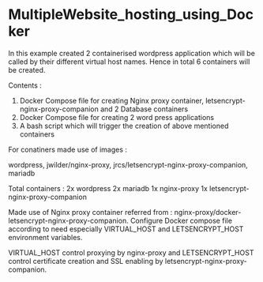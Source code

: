 # MultipleWebsite_hosting_using_Docker

In this example created 2 containerised wordpress application which will be called by their different virtual host names.
Hence in total 6 containers will be created.

Contents :

1. Docker Compose file for creating Nginx proxy container, letsencrypt-nginx-proxy-companion and 2 Database containers
2. Docker Compose file for creating 2 word press applications
3. A bash script which will trigger the creation of above mentioned containers


For conatiners made use of images :

wordpress, jwilder/nginx-proxy, jrcs/letsencrypt-nginx-proxy-companion, mariadb

Total containers :
2x wordpress
2x mariadb
1x nginx-proxy
1x letsencrypt-nginx-proxy-companion

Made use of Nginx proxy container referred from : nginx-proxy/docker-letsencrypt-nginx-proxy-companion.
Configure Docker compose file according to need especially VIRTUAL_HOST and LETSENCRYPT_HOST environment variables. 

VIRTUAL_HOST control proxying by nginx-proxy and LETSENCRYPT_HOST control certificate creation and SSL enabling by letsencrypt-nginx-proxy-companion.
